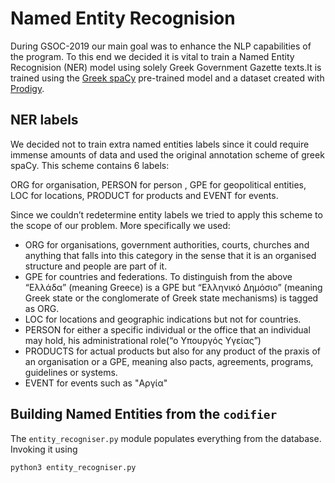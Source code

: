 # Named Entity Recognision

During GSOC-2019 our main goal was to enhance the NLP capabilities of the program. To this end we decided it is vital to train a Named Entity Recognision (NER) model using solely Greek Government Gazette texts.It is trained using the [Greek spaCy](https://spacy.io/models/el/) pre-trained model and a dataset created with [Prodigy](https://prodi.gy/).

## NER labels 

We decided not to train extra named entities labels since it could require immense amounts of data and used the original annotation scheme of greek spaCy. This scheme contains 6 labels:

ORG for organisation, PERSON for person , GPE for geopolitical entities, LOC for locations, PRODUCT for products and EVENT for events.

Since we couldn’t redetermine entity labels we tried to apply this scheme to the scope of our problem. More specifically we used:

* ORG for organisations, government authorities, courts, churches and anything that falls into this category in the sense that it is an organised structure and people are part of it.
* GPE for countries and federations. To distinguish from the above “Ελλάδα” (meaning Greece) is a GPE but “Ελληνικό Δημόσιο” (meaning Greek state or the conglomerate of Greek state  mechanisms)  is tagged as ORG.
* LOC for locations and geographic indications but not  for countries.
* PERSON for either a specific individual or the office that an individual may hold, his administrational role(“ο Υπουργός Υγείας”)
* PRODUCTS for actual products but also for any product of the praxis of an organisation or a GPE, meaning also pacts, agreements, programs, guidelines or systems.
* EVENT for events such as "Αργία"


## Building Named Entities from the `codifier`

The `entity_recogniser.py` module populates everything from the database. Invoking it using
```
python3 entity_recogniser.py
```
